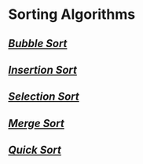 # Sorting Algorithms

## [_Bubble Sort_](https://github.com/natandaniel/algorithms_in_java/tree/master/sorting_algorithms/src/sort/bubble)
## [_Insertion Sort_](https://github.com/natandaniel/algorithms_in_java/tree/master/sorting_algorithms/src/sort/insertion)
## [_Selection Sort_](https://github.com/natandaniel/algorithms_in_java/tree/master/sorting_algorithms/src/sort/selection)
## [_Merge Sort_](https://github.com/natandaniel/algorithms_in_java/tree/master/sorting_algorithms/src/sort/merge)
## [_Quick Sort_](https://github.com/natandaniel/algorithms_in_java/tree/master/sorting_algorithms/src/sort/quick)
